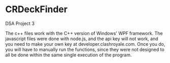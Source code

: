 # CRDeckFinder
DSA Project 3

The c++ files work with the C++ version of Windows' WPF framework. The javascript files were done with node.js, and the api key will not work, and you need to make your own key at developer.clashroyale.com. Once you do, you will have to manually run the functions, since they were not designed to all be done within the same single execution of the program.
